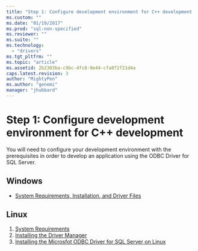 ```yaml
---
title: "Step 1: Configure development environment for C++ development | Microsoft Docs"
ms.custom: ""
ms.date: "01/19/2017"
ms.prod: "sql-non-specified"
ms.reviewer: ""
ms.suite: ""
ms.technology: 
  - "drivers"
ms.tgt_pltfrm: ""
ms.topic: "article"
ms.assetid: 2b2303ba-c9bc-4fc8-9e44-cfa8f2f21d4a
caps.latest.revision: 3
author: "MightyPen"
ms.author: "genemi"
manager: "jhubbard"
---
```

# Step 1: Configure development environment for C++ development
You will need to configure your development environment with the prerequisites in order to develop an application using the ODBC Driver for SQL Server.    
  
## Windows  
* [System Requirements, Installation, and Driver Files](../../connect/odbc/windows/system-requirements-installation-and-driver-files.md)  
  
## Linux  
1.  [System Requirements](../../connect/odbc/linux/system-requirements.md)  
2.  [Installing the Driver Manager](../../connect/odbc/linux/installing-the-driver-manager.md)  
3.  [Installing the Microsfot ODBC Driver for SQL Server on Linux](../../connect/odbc/linux/installing-the-microsoft-odbc-driver-for-sql-server-on-linux.md)